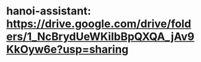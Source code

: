 # hanoi-assistant: https://drive.google.com/drive/folders/1_NcBrydUeWKiIbBpQXQA_jAv9KkOyw6e?usp=sharing
